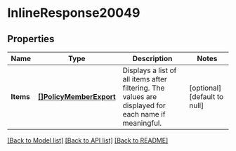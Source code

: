 # InlineResponse20049

## Properties
Name | Type | Description | Notes
------------ | ------------- | ------------- | -------------
**Items** | [**[]PolicyMemberExport**](PolicyMemberExport.md) | Displays a list of all items after filtering. The values are displayed for each name if meaningful. | [optional] [default to null]

[[Back to Model list]](../README.md#documentation-for-models) [[Back to API list]](../README.md#documentation-for-api-endpoints) [[Back to README]](../README.md)

